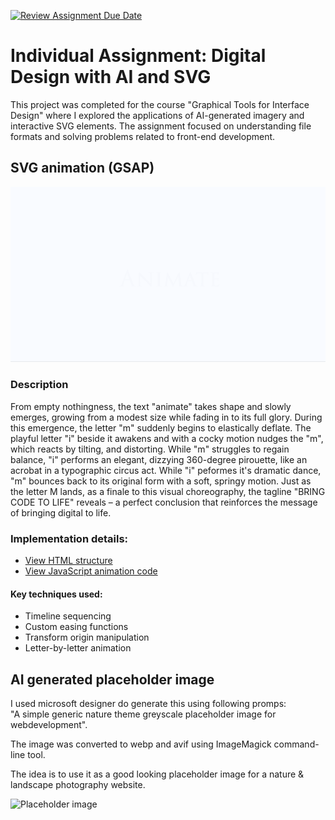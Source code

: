 [![Review Assignment Due Date](https://classroom.github.com/assets/deadline-readme-button-22041afd0340ce965d47ae6ef1cefeee28c7c493a6346c4f15d667ab976d596c.svg)](https://classroom.github.com/a/rLdDeiQm)

# Individual Assignment: Digital Design with AI and SVG

This project was completed for the course "Graphical Tools for Interface Design" where I explored the applications of AI-generated imagery and interactive SVG elements. The assignment focused on understanding file formats and solving problems related to front-end development.

## SVG animation (GSAP)

![GSAP svg animation](./assets/images/gsap-svg-animation.gif)

### Description

From empty nothingness, the text "animate" takes shape and slowly emerges, growing from a modest size while fading in to its full glory. During this emergence, the letter "m" suddenly begins to elastically deflate. The playful letter "i" beside it awakens and with a cocky motion nudges the "m", which reacts by tilting, and distorting. While "m" struggles to regain balance, "i" performs an elegant, dizzying 360-degree pirouette, like an acrobat in a typographic circus act. While "i" peformes it's dramatic dance, "m" bounces back to its original form with a soft, springy motion. Just as the letter M lands, as a finale to this visual choreography, the tagline "BRING CODE TO LIFE" reveals – a perfect conclusion that reinforces the message of bringing digital to life.

### Implementation details:

- [View HTML structure](./index.html)
- [View JavaScript animation code](./src/js/main.js)

#### Key techniques used:

- Timeline sequencing
- Custom easing functions
- Transform origin manipulation
- Letter-by-letter animation

## AI generated placeholder image

I used microsoft designer do generate this using following promps:<br>
"A simple generic nature theme greyscale placeholder image for webdevelopment".

The image was converted to webp and avif using ImageMagick command-line tool.

The idea is to use it as a good looking placeholder image for a nature & landscape photography website.

![Placeholder image](./assets/images/placeholder.avif)
